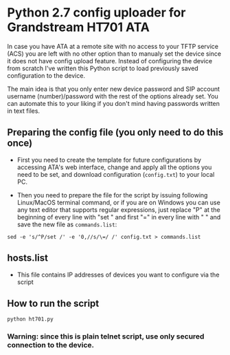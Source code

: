 # Python 2.7 config uploader for Grandstream HT701 ATA

In case you have ATA at a remote site with no access to your TFTP service (ACS) you are left with no other option than to manualy set the device since it does not have config upload feature. Instead of configuring the device from scratch I've written this Python script to load previously saved configuration to the device.

The main idea is that you only enter new device password and SIP account username (number)/password with the rest of the options already set. You can automate this to your liking if you don't mind having passwords written in text files.

## Preparing the config file (you only need to do this once)

- First you need to create the template for future configurations by accessing ATA's web interface, change and apply all the options you need to be set, and download configuration (`config.txt`) to your local PC.

- Then you need to prepare the file for the script by issuing following Linux/MacOS terminal command, or if you are on Windows you can use any text editor that supports regular expressions, just replace "P" at the beginning of every line with "set " and first "=" in every line with " " and save the new file as `commands.list`:
```
sed -e 's/^P/set /' -e '0,//s/\=/ /' config.txt > commands.list
```
	
## hosts.list

- This file contains IP addresses of devices you want to configure via the script

## How to run the script
```
python ht701.py
```
### Warning: since this is plain telnet script, use only secured connection to the device.
